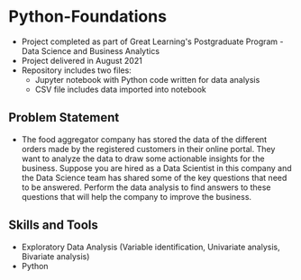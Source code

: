 # Python-Foundations
- Project completed as part of Great Learning's Postgraduate Program - Data Science and Business Analytics
- Project delivered in August 2021
- Repository includes two files:
  - Jupyter notebook with Python code written for data analysis
  - CSV file includes data imported into notebook
## Problem Statement
- The food aggregator company has stored the data of the different orders made by the registered customers in their online portal. They want to analyze the data to draw some actionable insights for the business. Suppose you are hired as a Data Scientist in this company and the Data Science team has shared some of the key questions that need to be answered. Perform the data analysis to find answers to these questions that will help the company to improve the business.
## Skills and Tools
- Exploratory Data Analysis (Variable identification, Univariate analysis, Bivariate analysis)
- Python
